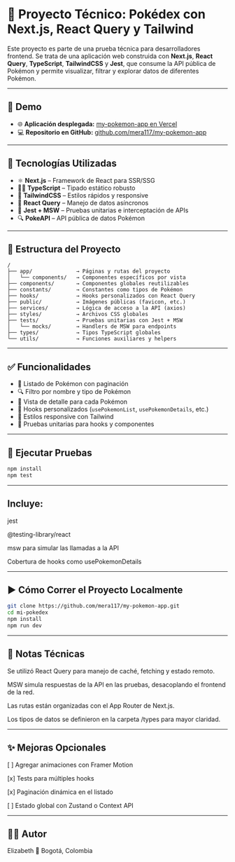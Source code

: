 # 🧪 Proyecto Técnico: Pokédex con Next.js, React Query y Tailwind

Este proyecto es parte de una prueba técnica para desarrolladores frontend. Se trata de una aplicación web construida con **Next.js**, **React Query**, **TypeScript**, **TailwindCSS** y **Jest**, que consume la API pública de Pokémon y permite visualizar, filtrar y explorar datos de diferentes Pokémon.

---

## 🚀 Demo

- 🌐 **Aplicación desplegada:** [my-pokemon-app en Vercel](https://my-pokemon-app-chi-five.vercel.app/)
- 💻 **Repositorio en GitHub:** [github.com/mera117/my-pokemon-app](https://github.com/mera117/my-pokemon-app)

---

## 🧱 Tecnologías Utilizadas

- ⚛️ **Next.js** – Framework de React para SSR/SSG
- 🧑‍💻 **TypeScript** – Tipado estático robusto
- 🎨 **TailwindCSS** – Estilos rápidos y responsive
- 🔁 **React Query** – Manejo de datos asíncronos
- 🧪 **Jest + MSW** – Pruebas unitarias e interceptación de APIs
- 🔍 **PokeAPI** – API pública de datos Pokémon

---

## 🧩 Estructura del Proyecto
```text
/
├── app/              → Páginas y rutas del proyecto
│   └── components/   → Componentes específicos por vista
├── components/       → Componentes globales reutilizables
├── constants/        → Constantes como tipos de Pokémon
├── hooks/            → Hooks personalizados con React Query
├── public/           → Imágenes públicas (favicon, etc.)
├── services/         → Lógica de acceso a la API (axios)
├── styles/           → Archivos CSS globales
├── tests/            → Pruebas unitarias con Jest + MSW
│   └── mocks/        → Handlers de MSW para endpoints
├── types/            → Tipos TypeScript globales
└── utils/            → Funciones auxiliares y helpers
```
---

## ✅ Funcionalidades

- 📄 Listado de Pokémon con paginación
- 🔍 Filtro por nombre y tipo de Pokémon
- 📌 Vista de detalle para cada Pokémon
- 🧠 Hooks personalizados (`usePokemonList`, `usePokemonDetails`, etc.)
- 💅 Estilos responsive con Tailwind
- 🧪 Pruebas unitarias para hooks y componentes

---

## 🧪 Ejecutar Pruebas

```bash
npm install
npm test
```

---

## Incluye:

jest

@testing-library/react

msw para simular las llamadas a la API

Cobertura de hooks como usePokemonDetails

---

## ▶️ Cómo Correr el Proyecto Localmente

```bash
git clone https://github.com/mera117/my-pokemon-app.git
cd mi-pokedex
npm install
npm run dev
```
---

## 📌 Notas Técnicas
Se utilizó React Query para manejo de caché, fetching y estado remoto.

MSW simula respuestas de la API en las pruebas, desacoplando el frontend de la red.

Las rutas están organizadas con el App Router de Next.js.

Los tipos de datos se definieron en la carpeta /types para mayor claridad.

---

## ✨ Mejoras Opcionales
[ ] Agregar animaciones con Framer Motion

[x] Tests para múltiples hooks

[x] Paginación dinámica en el listado

[ ] Estado global con Zustand o Context API

---

## 👩‍💻 Autor
Elizabeth
📍 Bogotá, Colombia
